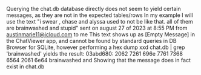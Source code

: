 Querying the chat.db database directly does not seem to yield certain messages, as they are not in the expected tables/rows
In my example I will use the text "i swear , chase and alyssa used to not be like that. all of them are brainwashed and stupid" sent on august 27 of 2023 at 8:55 PM from austinmarie11@icloud.com to me
This text shows up as [Empty Message] in the ChatViewer app, and cannot be found by standard queries in DB Browser for SQLite, however
performing a hex dump 
xxd chat.db | grep 'brainwashed'
yields the result:
03abd680: 2062 7261 696e 7761 7368 6564 2061 6e64   brainwashed and
Showing that the message does in fact exist in chat.db